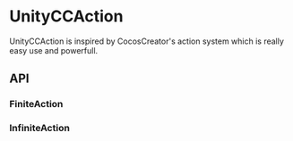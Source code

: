 # UnityCCAction

UnityCCAction is inspired by CocosCreator's action system which is really easy use and powerfull.

## API
### FiniteAction


### InfiniteAction